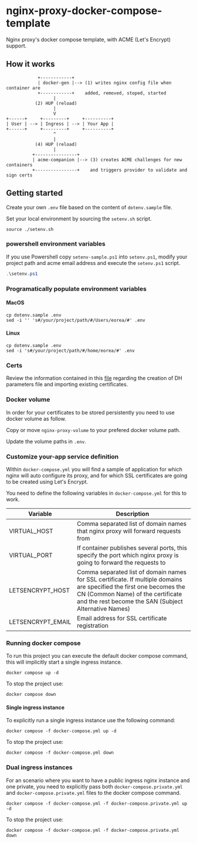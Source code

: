 # nginx-proxy-docker-compose-template

Nginx proxy's docker compose template, with ACME (Let's Encrypt) support.

## How it works

```text
            +------------+
            | docker-gen |--> (1) writes nginx config file when container are
            +------------+    added, removed, stoped, started
                  |
           (2) HUP (reload)
                  |
                  V
+------+     +---------+     +----------+
| User | --> | Ingress | --> | Your App |
+------+     +---------+     +----------+
                  ^
                  |
           (4) HUP (reload)
                  |
          +----------------+
          | acme-companion |--> (3) creates ACME challenges for new containers
          +----------------+    and triggers provider to validate and sign certs
```

## Getting started

Create your own `.env` file based on the content of `dotenv.sample` file.

Set your local environment by sourcing the `setenv.sh` script.

```shell
source ./setenv.sh
```

### powershell environment variables

If you use Powershell copy `setenv-sample.ps1` into `setenv.ps1`, modify your project path and acme email address and execute the `setenv.ps1` script.

```powershell
.\setenv.ps1
```

### Programatically populate environment variables

#### MacOS

```shell
cp dotenv.sample .env
sed -i '' 's#/your/project/path/#/Users/eorea/#' .env
```

#### Linux

```shell
cp dotenv.sample .env
sed -i 's#/your/project/path/#/home/eorea/#' .env
```

### Certs

Review the information contained in this [file](nginx-proxy-volume/certs/README.md) regarding the creation of DH parameters file and importing existing certificates.

### Docker volume

In order for your certificates to be stored persistently you need to use docker volume as follow.

Copy or move `nginx-proxy-volume` to your prefered docker volume path.

Update the volume paths in `.env`.

### Customize your-app service definition

Within `docker-compose.yml` you will find a sample of application for which nginx will auto configure its proxy, and for which SSL certificates are going to be created using Let's Encrypt.

You need to define the following variables in `docker-compose.yml` for this to work.

| Variable | Description |
| --- | --- |
| VIRTUAL_HOST | Comma separated list of domain names that nginx proxy will forward requests from |
| VIRTUAL_PORT | If container publishes several ports, this specify the port which nginx proxy is going to forward the requests to |
| LETSENCRYPT_HOST | Comma separated list of domain names for SSL certificate. If multiple domains are specified the first one becomes the CN (Common Name) of the certificate and the rest become the SAN (Subject Alternative Names) |
| LETSENCRYPT_EMAIL | Email address for SSL certificate registration |

### Running docker compose

To run this project you can execute the default docker compose command, this will implicitly start a single ingress instance.

```shell
docker compose up -d
```

To stop the project use:

```shell
docker compose down
```

#### Single ingress instance

To explicitly run a single ingress instance use the following command:

```shell
docker compose -f docker-compose.yml up -d
```

To stop the project use:

```shell
docker compose -f docker-compose.yml down
```

### Dual ingress instances

For an scenario where you want to have a public ingress nginx instance and one private, you need to explicitly pass both `docker-compose.private.yml` and `docker-compose.private.yml` files to the docker compose command.

```shell
docker compose -f docker-compose.yml -f docker-compose.private.yml up -d
```

To stop the project use:

```shell
docker compose -f docker-compose.yml -f docker-compose.private.yml down
```
